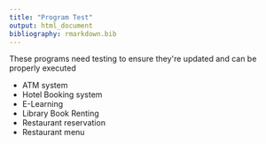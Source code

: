 ```yaml
---
title: "Program Test"
output: html_document
bibliography: rmarkdown.bib
---
```


These programs need testing to ensure they're updated and can be properly executed

- ATM system
- Hotel Booking system
- E-Learning
- Library Book Renting
- Restaurant reservation
- Restaurant menu